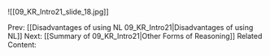 ﻿

![[09_KR_Intro21_slide_18.jpg]]


Prev: [[Disadvantages of using NL 09_KR_Intro21|Disadvantages of using NL]]
Next: [[Summary of 09_KR_Intro21|Other Forms of Reasoning]]
Related Content: